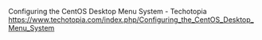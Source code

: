 Configuring the CentOS Desktop Menu System - Techotopia
 https://www.techotopia.com/index.php/Configuring_the_CentOS_Desktop_Menu_System
